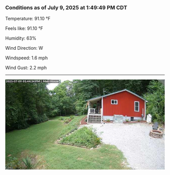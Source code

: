 ### Conditions as of July 9, 2025 at 1:49:49 PM CDT 

Temperature: 91.10 &deg;F

Feels like: 91.10 &deg;F

Humidity: 63%

Wind Direction: W

Windspeed: 1.6 mph

Wind Gust: 2.2 mph

---

<img src="./images/latest.jpeg"/>

